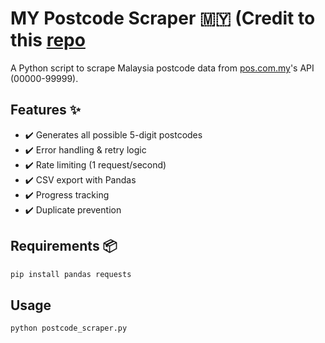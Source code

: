 # MY Postcode Scraper 🇲🇾 (Credit to this [repo](https://github.com/atqnp/postcode-malaysia)
A Python script to scrape Malaysia postcode data from [pos.com.my](https://www.pos.com.my)'s API (00000-99999).

## Features ✨
- ✔️ Generates all possible 5-digit postcodes
- ✔️ Error handling & retry logic
- ✔️ Rate limiting (1 request/second)
- ✔️ CSV export with Pandas
- ✔️ Progress tracking
- ✔️ Duplicate prevention

## Requirements 📦
```bash
pip install pandas requests
```

## Usage
```bash
python postcode_scraper.py
```

